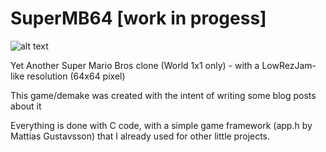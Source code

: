 # SuperMB64 [work in progess]

![alt text](doc/SuperMB64.gif)

Yet Another Super Mario Bros clone (World 1x1 only) - with a LowRezJam-like resolution (64x64 pixel)

This game/demake was created with the intent of writing some blog posts about it

Everything is done with C code, with a simple game framework (app.h by Mattias Gustavsson) that I already used for other little projects.
